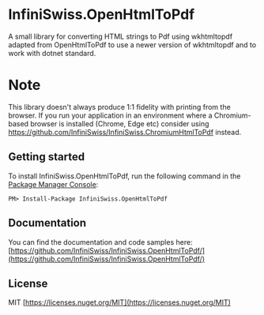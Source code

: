 # InfiniSwiss.OpenHtmlToPdf
A small library for converting HTML strings to Pdf using wkhtmltopdf adapted from OpenHtmlToPdf to use a newer version of wkhtmltopdf and to work with dotnet standard.

# Note
This library doesn't always produce 1:1 fidelity with printing from the browser. If you run your application in an environment where a Chromium-based browser is installed (Chrome, Edge etc) consider using https://github.com/InfiniSwiss/InfiniSwiss.ChromiumHtmlToPdf instead.

## Getting started
To install InfiniSwiss.OpenHtmlToPdf, run the following command in the [Package Manager Console](http://docs.nuget.org/docs/start-here/using-the-package-manager-console):

    PM> Install-Package InfiniSwiss.OpenHtmlToPdf


## Documentation
You can find the documentation and code samples here: [https://github.com/InfiniSwiss/InfiniSwiss.OpenHtmlToPdf/](https://github.com/InfiniSwiss/InfiniSwiss.OpenHtmlToPdf/)

## License
MIT
[https://licenses.nuget.org/MIT](https://licenses.nuget.org/MIT)